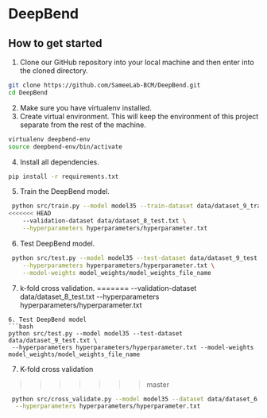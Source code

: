 # DeepBend


## How to get started
1. Clone our GitHub repository into your local machine and then enter into the cloned directory.
```bash
git clone https://github.com/SameeLab-BCM/DeepBend.git
cd DeepBend
```
2. Make sure you have virtualenv installed.
3. Create virtual environment. This will keep the environment of this project separate from the rest of the machine.
```bash
virtualenv deepbend-env
source deepbend-env/bin/activate
```
4. Install all dependencies.
```bash
pip install -r requirements.txt
```
5. Train the DeepBend model.
```bash
 python src/train.py --model model35 --train-dataset data/dataset_9_train.txt \
<<<<<<< HEAD
    --validation-dataset data/dataset_8_test.txt \
    --hyperparameters hyperparameters/hyperparameter.txt
 ```
6. Test DeepBend model.
```bash
 python src/test.py --model model35 --test-dataset data/dataset_9_test.txt \
    --hyperparameters hyperparameters/hyperparameter.txt \
    --model-weights model_weights/model_weights_file_name
 ```
7. k-fold cross validation.
=======
  --validation-dataset data/dataset_8_test.txt --hyperparameters hyperparameters/hyperparameter.txt
 ```
6. Test DeepBend model
```bash
 python src/test.py --model model35 --test-dataset data/dataset_9_test.txt \
  --hyperparameters hyperparameters/hyperparameter.txt --model-weights model_weights/model_weights_file_name
 ```
7. K-fold cross validation
>>>>>>> master
```bash
 python src/cross_validate.py --model model35 --dataset data/dataset_6.txt --k 10 \
  --hyperparameters hyperparameters/hyperparameter.txt
 ```
